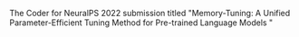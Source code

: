 The Coder for NeuralPS 2022 submission titled "Memory-Tuning: A Unified Parameter-Efficient Tuning Method for Pre-trained Language Models "
